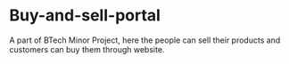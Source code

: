 # Buy-and-sell-portal
A part of BTech Minor Project, here the people can sell their products and customers can buy them through website.
